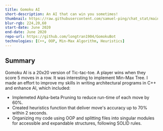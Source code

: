 ```yaml
---
title: Gomoku AI
short-description: An AI that can win you sometimes!
thumbnail: https://raw.githubusercontent.com/samuel-ping/chat_stat/main/screenshots/chat_stat-header-color-cropped.png
blur-rgb: 224,20,60
start-date: June 2020
end-date: June 2020
repo-url: https://github.com/longtran1904/GomokuBot
technologies: [C++, OOP, Min-Max Algorithm, Heuristics]
---
```

## Summary

Gomoku AI is a 20x20 version of Tic-tac-toe. A player wins when they score 5 moves in a row. It was interesting to implement Min-Max Tree. I made an effort to improve my skills in writing architectural programs in C++ and enhance AI, which included:

- Implemeted Alpha-beta Pruning to reduce run-time of each move by 60%.
- Created heuristics function that deliver move's accuracy up to 70% within 2 seconds.
- Organizing my code using OOP and splitting files into singular modules for accessible and expandable structures, following SOLID rules.